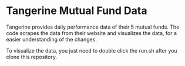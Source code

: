 # Tangerine Mutual Fund Data
Tangerine provides daily performance data of their 5 mutual funds. The code scrapes the data from their website and visualizes the data, for a easier understanding of the changes.

To visualize the data, you just need to double click the run.sh after you clone this repository.
